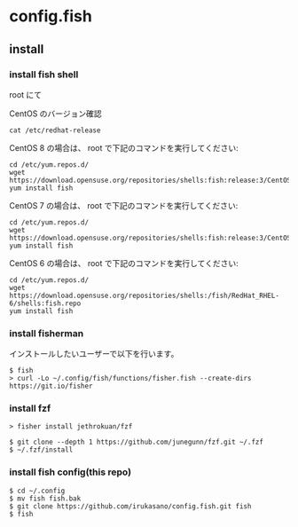 # config.fish

## install

### install fish shell

root にて

CentOS のバージョン確認

    cat /etc/redhat-release 

CentOS 8 の場合は、 root で下記のコマンドを実行してください:

    cd /etc/yum.repos.d/
    wget https://download.opensuse.org/repositories/shells:fish:release:3/CentOS_8/shells:fish:release:3.repo
    yum install fish

CentOS 7 の場合は、 root で下記のコマンドを実行してください:

    cd /etc/yum.repos.d/
    wget https://download.opensuse.org/repositories/shells:fish:release:3/CentOS_7/shells:fish:release:3.repo
    yum install fish

CentOS 6 の場合は、 root で下記のコマンドを実行してください:

    cd /etc/yum.repos.d/
    wget  https://download.opensuse.org/repositories/shells:/fish/RedHat_RHEL-6/shells:fish.repo
    yum install fish



### install fisherman

インストールしたいユーザーで以下を行います。

    $ fish
    > curl -Lo ~/.config/fish/functions/fisher.fish --create-dirs https://git.io/fisher

### install fzf

    > fisher install jethrokuan/fzf

    $ git clone --depth 1 https://github.com/junegunn/fzf.git ~/.fzf
    $ ~/.fzf/install

### install fish config(this repo)

    $ cd ~/.config
    $ mv fish fish.bak
    $ git clone https://github.com/irukasano/config.fish.git fish
    $ fish
    

